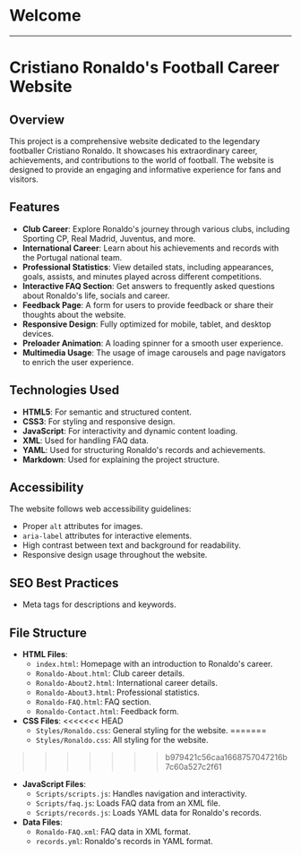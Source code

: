 # Welcome
---

# Cristiano Ronaldo's Football Career Website

## Overview
This project is a comprehensive website dedicated to the legendary footballer Cristiano Ronaldo. It showcases his extraordinary career, achievements, and contributions to the world of football. The website is designed to provide an engaging and informative experience for fans and visitors.

## Features
- **Club Career**: Explore Ronaldo's journey through various clubs, including Sporting CP, Real Madrid, Juventus, and more.
- **International Career**: Learn about his achievements and records with the Portugal national team.
- **Professional Statistics**: View detailed stats, including appearances, goals, assists, and minutes played across different competitions.
- **Interactive FAQ Section**: Get answers to frequently asked questions about Ronaldo's life, socials and career.
- **Feedback Page**: A form for users to provide feedback or share their thoughts about the website.
- **Responsive Design**: Fully optimized for mobile, tablet, and desktop devices.
- **Preloader Animation**: A loading spinner for a smooth user experience.
- **Multimedia Usage**: The usage of image carousels and page navigators to enrich the user experience.

## Technologies Used
- **HTML5**: For semantic and structured content.
- **CSS3**: For styling and responsive design.
- **JavaScript**: For interactivity and dynamic content loading.
- **XML**: Used for handling FAQ data.
- **YAML**: Used for structuring Ronaldo's records and achievements.
- **Markdown**: Used for explaining the project structure.

## Accessibility
The website follows web accessibility guidelines:
- Proper `alt` attributes for images.
- `aria-label` attributes for interactive elements.
- High contrast between text and background for readability.
- Responsive design usage throughout the website.

## SEO Best Practices
- Meta tags for descriptions and keywords.

## File Structure
- **HTML Files**: 
  - `index.html`: Homepage with an introduction to Ronaldo's career.
  - `Ronaldo-About.html`: Club career details.
  - `Ronaldo-About2.html`: International career details.
  - `Ronaldo-About3.html`: Professional statistics.
  - `Ronaldo-FAQ.html`: FAQ section.
  - `Ronaldo-Contact.html`: Feedback form.
- **CSS Files**:
<<<<<<< HEAD
  - `Styles/Ronaldo.css`: General styling for the website.
=======
  - `Styles/Ronaldo.css`: All styling for the website.
>>>>>>> b979421c56caa1668757047216b7c60a527c2f61
- **JavaScript Files**:
  - `Scripts/scripts.js`: Handles navigation and interactivity.
  - `Scripts/faq.js`: Loads FAQ data from an XML file.
  - `Scripts/records.js`: Loads YAML data for Ronaldo's records.
- **Data Files**:
  - `Ronaldo-FAQ.xml`: FAQ data in XML format.
  - `records.yml`: Ronaldo's records in YAML format.
